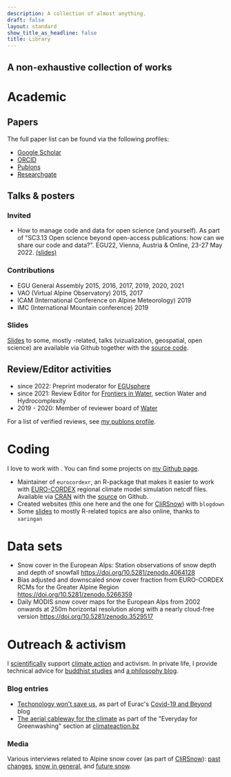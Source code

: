 ```yaml
---
description: A collection of almost anything.
draft: false
layout: standard
show_title_as_headline: false
title: Library
---
```


<section class="blog-intro mw8 center tc mb5">
<h2 class="f2 f1-ns lh-solid center fw4">A non-exhaustive collection of works</h2>
</section>


# Academic

## Papers

The full paper list can be found via the following profiles:


<ul class="fa-ul">
  <li><span class="fa-li"><i class="ai ai-google-scholar"></i></span><a href="https://scholar.google.com/citations?user=de2JAHYAAAAJ&hl=de">Google Scholar</a>  </li>
  <li><span class="fa-li"><i class="ai ai-orcid"></i></span><a href="http://orcid.org/0000-0002-8082-1890">ORCID</a></li>
  <li><span class="fa-li"><i class="ai ai-publons"></i></span><a href="https://publons.com/researcher/1706934/michael-matiu/">Publons</a>  </li>
  <li><span class="fa-li"><i class="fab fa-researchgate"></i></span><a href="https://www.researchgate.net/profile/Michael_Matiu">Researchgate</a></li>
</ul>





## Talks & posters

### Invited

- How to manage code and data for open science (and yourself). As part of "SC3.13 Open science beyond open-access publications: how can we share our code and data?".  EGU22, Vienna, Austria & Online, 23-27 May 2022. [(slides)](https://mitmat.github.io/slides/2022-05-26-egu/code-data-open-science.html)


### Contributions

- EGU General Assembly 2015, 2016, 2017, 2019, 2020, 2021
- VAO (Virtual Alpine Observatory) 2015, 2017
- ICAM (International Conference on Alpine Meteorology) 2019
- IMC (International Mountain conference) 2019

### Slides

[Slides](https://mitmat.github.io/slides) to some, mostly <i class="fab fa-r-project"></i>-related, talks (vizualization, geospatial, open science) are available via Github together with the [source code](https://github.com/mitmat/slides).

## Review/Editor activities

- since 2022: Preprint moderator for [EGUsphere](https://www.egusphere.net/)
- since 2021: Review Editor for [Frontiers in Water](https://www.frontiersin.org/journals/water#), section Water and Hydrocomplexity
- 2019 - 2020: Member of reviewer board of [Water](https://www.mdpi.com/journal/water/) 

For a list of verified reviews, see [my publons profile](https://publons.com/researcher/1706934/michael-matiu/peer-review/).


# Coding

I love to work with <a href="https://www.r-project.org/"><i class="fab fa-r-project"></i></a>. You can find some projects on [my Github page](https://github.com/mitmat/).

- Maintainer of `eurocordexr`, an R-package that makes it easier to work with [EURO-CORDEX](https://www.euro-cordex.net/) regional climate model simulation netcdf files. Available via [CRAN](https://cran.r-project.org/web/packages/eurocordexr/index.html) with the [source](https://github.com/mitmat/eurocordexr) on Github.
- Created websites (this one here and the one for [CliRSnow](https://clirsnow.netlify.app/)) with `blogdown`
- Some [slides](https://github.com/mitmat/slides) to mostly R-related topics are also online, thanks to `xaringan`


# Data sets

- Snow cover in the European Alps: Station observations of snow depth and depth of snowfall https://doi.org/10.5281/zenodo.4064128
- Bias adjusted and downscaled snow cover fraction from EURO-CORDEX RCMs for the Greater Alpine Region https://doi.org/10.5281/zenodo.5266359
- Daily MODIS snow cover maps for the European Alps from 2002 onwards at 250m horizontal resolution along with a nearly cloud-free version https://doi.org/10.5281/zenodo.3529517



# Outreach & activism

I [scientifically](https://www.scientistsforfuture.bz/de/scientists-for-future-south-tyrol-deutsch/) support [climate action](https://climateaction.bz/) and activism. In private life, I provide technical advice for [buddhist studies](http://erschbamer.net/) and [a philosophy blog](https://www.erinnermich.eu/). 

### Blog entries

- [Techonology won't save us](https://www.eurac.edu/en/blogs/covid-19/time-to-reboot-technology-wont-save-us), as part of Eurac's [Covid-19 and Beyond](https://www.eurac.edu/en/blogs/covid-19) blog
- [The aerial cableway for the climate](https://climateaction.bz/die-cabrio-seilbahn-fur-das-klima/) as part of the "Everyday for Greenwashing" section at [climateaction.bz](https://climateaction.bz/)

### Media

Various interviews related to Alpine snow cover (as part of [CliRSnow](/cherries/clirsnow/)): [past changes](https://clirsnow.netlify.app/communication/media-coverage-alpine-snow-paper/),  [snow in general](https://clirsnow.netlify.app/communication/media-coverage-snow-dossier/), and [future snow](https://clirsnow.netlify.app/communication/media-coverage-future-alps-paper/).